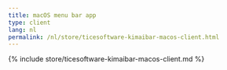 ```yaml
---
title: macOS menu bar app
type: client
lang: nl
permalink: /nl/store/ticesoftware-kimaibar-macos-client.html
---
```


{% include store/ticesoftware-kimaibar-macos-client.md %}
